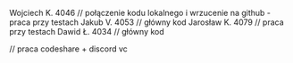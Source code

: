 Wojciech K. 4046 // połączenie kodu lokalnego i wrzucenie na github - praca przy testach 
Jakub V. 4053 // główny kod
Jarosław K. 4079 // praca przy testach 
Dawid Ł. 4034 // główny kod

// praca codeshare + discord vc

